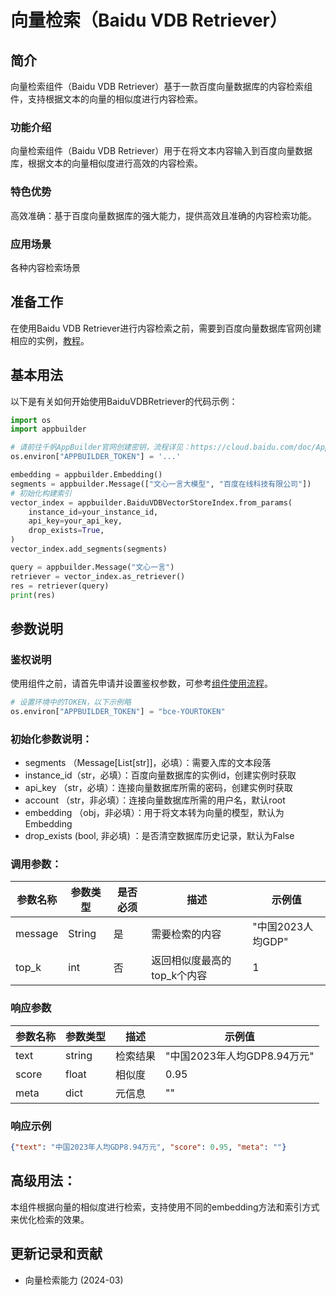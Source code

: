 # 向量检索（Baidu VDB Retriever）

## 简介
向量检索组件（Baidu VDB Retriever）基于一款百度向量数据库的内容检索组件，支持根据文本的向量的相似度进行内容检索。

### 功能介绍
向量检索组件（Baidu VDB Retriever）用于在将文本内容输入到百度向量数据库，根据文本的向量相似度进行高效的内容检索。

### 特色优势
高效准确：基于百度向量数据库的强大能力，提供高效且准确的内容检索功能。

### 应用场景
各种内容检索场景

## 准备工作
在使用Baidu VDB Retriever进行内容检索之前，需要到百度向量数据库官网创建相应的实例，[教程](https://cloud.baidu.com/doc/VDB/s/hlrsoazuf)。

## 基本用法

以下是有关如何开始使用BaiduVDBRetriever的代码示例：

```python
import os
import appbuilder

# 请前往千帆AppBuilder官网创建密钥，流程详见：https://cloud.baidu.com/doc/AppBuilder/s/Olq6grrt6#1%E3%80%81%E5%88%9B%E5%BB%BA%E5%AF%86%E9%92%A5
os.environ["APPBUILDER_TOKEN"] = '...'

embedding = appbuilder.Embedding()
segments = appbuilder.Message(["文心一言大模型", "百度在线科技有限公司"])
# 初始化构建索引
vector_index = appbuilder.BaiduVDBVectorStoreIndex.from_params(
    instance_id=your_instance_id,
    api_key=your_api_key,
    drop_exists=True,
)
vector_index.add_segments(segments)

query = appbuilder.Message("文心一言")
retriever = vector_index.as_retriever()
res = retriever(query)
print(res)
```

## 参数说明

### 鉴权说明
使用组件之前，请首先申请并设置鉴权参数，可参考[组件使用流程](https://cloud.baidu.com/doc/AppBuilder/s/Olq6grrt6#1%E3%80%81%E5%88%9B%E5%BB%BA%E5%AF%86%E9%92%A5)。
```python
# 设置环境中的TOKEN，以下示例略
os.environ["APPBUILDER_TOKEN"] = "bce-YOURTOKEN"
```

### 初始化参数说明：

- segments （Message[List[str]]，必填）：需要入库的文本段落
- instance_id（str，必填）：百度向量数据库的实例id，创建实例时获取
- api_key    （str，必填）：连接向量数据库所需的密码，创建实例时获取
- account    （str，非必填）：连接向量数据库所需的用户名，默认root
- embedding  （obj，非必填）：用于将文本转为向量的模型，默认为Embedding
- drop_exists (bool, 非必填) ：是否清空数据库历史记录，默认为False

### 调用参数：
| 参数名称    | 参数类型   |是否必须 | 描述               | 示例值           |
|---------|--------|--------|------------------|---------------|
| message | String |是 | 需要检索的内容          | "中国2023人均GDP" |
| top_k   | int    |否 | 返回相似度最高的top_k个内容 | 1             |

### 响应参数
| 参数名称 | 参数类型   | 描述  | 示例值                |
|------|--------|-----|--------------------|
| text | string | 检索结果 | "中国2023年人均GDP8.94万元" |
| score | float  | 相似度 | 0.95               |
| meta | dict   | 元信息 | ""                   |
### 响应示例
```json
{"text": "中国2023年人均GDP8.94万元", "score": 0.95, "meta": ""}
```

## 高级用法：

本组件根据向量的相似度进行检索，支持使用不同的embedding方法和索引方式来优化检索的效果。

## 更新记录和贡献
* 向量检索能力 (2024-03)
